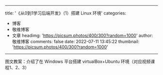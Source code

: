 
---
title: '《从0到1学习后端开发》（1）搭建 Linux 环境'
categories: 
 - 博客
 - 敬维博客
 - 文章
headimg: 'https://picsum.photos/400/300?random=1000'
author: 敬维博客
comments: false
date: 2022-07-11 13:45:22
thumbnail: 'https://picsum.photos/400/300?random=1000'
---

<div>   
图文教案：介绍了在 Windows 平台搭建 virtualBox+Ubuntu 环境（对应视频课程1、2、3）  
</div>
            